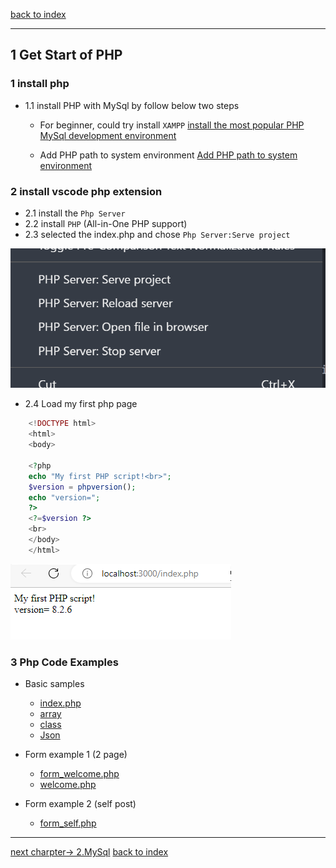 [back to index](readme.md)

---

## 1 Get Start of PHP

### 1 install php

- 1.1 install PHP with MySql by follow below two steps

    - For beginner, could try install `XAMPP`
     [install the most popular PHP MySql development environment](./install_XAMPP.md)

    - Add PHP path to system environment
     [Add PHP path to system environment](config_php.md)

### 2 install vscode php extension

- 2.1 install the `Php Server`
- 2.2 install `PHP` (All-in-One PHP support)
- 2.3 selected the index.php and chose `Php Server:Serve project`

![phpextension](./vscode_phpExtension.png)

- 2.4 Load my first php page

```php
    <!DOCTYPE html>
    <html>
    <body>

    <?php
    echo "My first PHP script!<br>";
    $version = phpversion();
    echo "version=";
    ?>
    <?=$version ?>
    <br>
    </body>
    </html>
```

![myfirstphp](./MyfirstPhp.png)

### 3 Php Code Examples

- Basic samples
  - [index.php](./index.php)
  - [array](./samples_array.php)
  - [class](./samples_class.php)
  - [Json](./samples_json.php)

- Form example 1 (2 page)
  - [form_welcome.php](./1_form/form_welcome.php)
  - [welcome.php](./1_form/welcome.php)

- Form example 2 (self post)
  - [form_self.php](./1_form/form_self.php)

---

   [next charpter-> 2.MySql](2.mysql.md)
   [back to index](readme.md)
